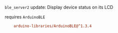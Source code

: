 `ble_server2` update: Display device status on its LCD

requires `ArduinoBLE`

```platformio.ini
	arduino-libraries/ArduinoBLE@^1.3.4
```
